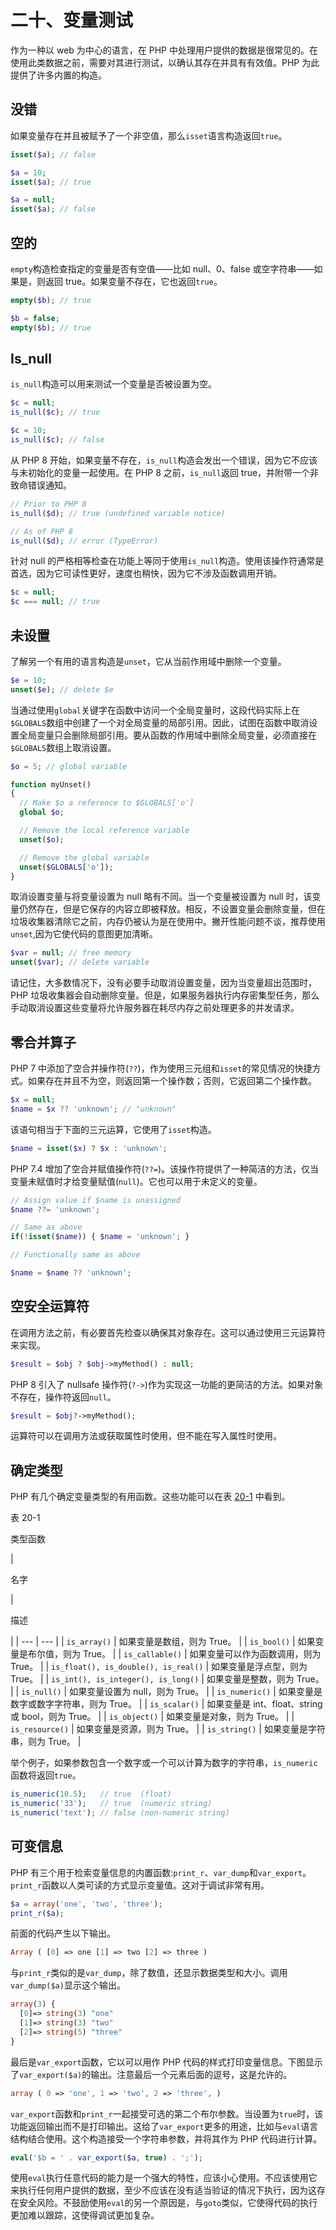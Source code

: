 # 二十、变量测试

作为一种以 web 为中心的语言，在 PHP 中处理用户提供的数据是很常见的。在使用此类数据之前，需要对其进行测试，以确认其存在并具有有效值。PHP 为此提供了许多内置的构造。

## 没错

如果变量存在并且被赋予了一个非空值，那么`isset`语言构造返回`true`。

```php
isset($a); // false

$a = 10;
isset($a); // true

$a = null;
isset($a); // false

```

## 空的

`empty`构造检查指定的变量是否有空值——比如 null、0、false 或空字符串——如果是，则返回 true。如果变量不存在，它也返回`true`。

```php
empty($b); // true

$b = false;
empty($b); // true

```

## Is_null

`is_null`构造可以用来测试一个变量是否被设置为空。

```php
$c = null;
is_null($c); // true

$c = 10;
is_null($c); // false

```

从 PHP 8 开始，如果变量不存在，`is_null`构造会发出一个错误，因为它不应该与未初始化的变量一起使用。在 PHP 8 之前，`is_null`返回 true，并附带一个非致命错误通知。

```php
// Prior to PHP 8
is_null($d); // true (undefined variable notice)

// As of PHP 8
is_null($d); // error (TypeError)

```

针对 null 的严格相等检查在功能上等同于使用`is_null`构造。使用该操作符通常是首选，因为它可读性更好，速度也稍快，因为它不涉及函数调用开销。

```php
$c = null;
$c === null; // true

```

## 未设置

了解另一个有用的语言构造是`unset`，它从当前作用域中删除一个变量。

```php
$e = 10;
unset($e); // delete $e

```

当通过使用`global`关键字在函数中访问一个全局变量时，这段代码实际上在`$GLOBALS`数组中创建了一个对全局变量的局部引用。因此，试图在函数中取消设置全局变量只会删除局部引用。要从函数的作用域中删除全局变量，必须直接在`$GLOBALS`数组上取消设置。

```php
$o = 5; // global variable

function myUnset()
{
  // Make $o a reference to $GLOBALS['o']
  global $o;

  // Remove the local reference variable
  unset($o);

  // Remove the global variable
  unset($GLOBALS['o']);
}

```

取消设置变量与将变量设置为 null 略有不同。当一个变量被设置为 null 时，该变量仍然存在，但是它保存的内容立即被释放。相反，不设置变量会删除变量，但在垃圾收集器清除它之前，内存仍被认为是在使用中。撇开性能问题不谈，推荐使用`unset`,因为它使代码的意图更加清晰。

```php
$var = null; // free memory
unset($var); // delete variable

```

请记住，大多数情况下，没有必要手动取消设置变量，因为当变量超出范围时，PHP 垃圾收集器会自动删除变量。但是，如果服务器执行内存密集型任务，那么手动取消设置这些变量将允许服务器在耗尽内存之前处理更多的并发请求。

## 零合并算子

PHP 7 中添加了空合并操作符(`??`)，作为使用三元组和`isset`的常见情况的快捷方式。如果存在并且不为空，则返回第一个操作数；否则，它返回第二个操作数。

```php
$x = null;
$name = $x ?? 'unknown'; // "unknown"

```

该语句相当于下面的三元运算，它使用了`isset`构造。

```php
$name = isset($x) ? $x : 'unknown';

```

PHP 7.4 增加了空合并赋值操作符(`??=`)。该操作符提供了一种简洁的方法，仅当变量未赋值时才给变量赋值(`null`)。它也可以用于未定义的变量。

```php
// Assign value if $name is unassigned
$name ??= 'unknown';

// Same as above
if(!isset($name)) { $name = 'unknown'; }

// Functionally same as above

$name = $name ?? 'unknown';

```

## 空安全运算符

在调用方法之前，有必要首先检查以确保其对象存在。这可以通过使用三元运算符来实现。

```php
$result = $obj ? $obj->myMethod() : null;

```

PHP 8 引入了 nullsafe 操作符(`?->`)作为实现这一功能的更简洁的方法。如果对象不存在，操作符返回`null`。

```php
$result = $obj?->myMethod();

```

运算符可以在调用方法或获取属性时使用，但不能在写入属性时使用。

## 确定类型

PHP 有几个确定变量类型的有用函数。这些功能可以在表 [20-1](#Tab1) 中看到。

表 20-1

类型函数

<colgroup><col class="tcol1 align-left"> <col class="tcol2 align-left"></colgroup> 
| 

名字

 | 

描述

 |
| --- | --- |
| `is_array()` | 如果变量是数组，则为 True。 |
| `is_bool()` | 如果变量是布尔值，则为 True。 |
| `is_callable()` | 如果变量可以作为函数调用，则为 True。 |
| `is_float(), is_double(), is_real()` | 如果变量是浮点型，则为 True。 |
| `is_int(), is_integer(), is_long()` | 如果变量是整数，则为 True。 |
| `is_null()` | 如果变量设置为 null，则为 True。 |
| `is_numeric()` | 如果变量是数字或数字字符串，则为 True。 |
| `is_scalar()` | 如果变量是 int、float、string 或 bool，则为 True。 |
| `is_object()` | 如果变量是对象，则为 True。 |
| `is_resource()` | 如果变量是资源，则为 True。 |
| `is_string()` | 如果变量是字符串，则为 True。 |

举个例子，如果参数包含一个数字或一个可以计算为数字的字符串，`is_numeric`函数将返回`true`。

```php
is_numeric(10.5);   // true  (float)
is_numeric('33');   // true  (numeric string)
is_numeric('text'); // false (non-numeric string)

```

## 可变信息

PHP 有三个用于检索变量信息的内置函数:`print_r`、`var_dump`和`var_export`。`print_r`函数以人类可读的方式显示变量值。这对于调试非常有用。

```php
$a = array('one', 'two', 'three');
print_r($a);

```

前面的代码产生以下输出。

```php
Array ( [0] => one [1] => two [2] => three )

```

与`print_r`类似的是`var_dump`，除了数值，还显示数据类型和大小。调用`var_dump($a)`显示这个输出。

```php
array(3) {
  [0]=> string(3) "one"
  [1]=> string(3) "two"
  [2]=> string(5) "three"
}

```

最后是`var_export`函数，它以可以用作 PHP 代码的样式打印变量信息。下图显示了`var_export($a)`的输出。注意最后一个元素后面的逗号，这是允许的。

```php
array ( 0 => 'one', 1 => 'two', 2 => 'three', )

```

`var_export`函数和`print_r`一起接受可选的第二个布尔参数。当设置为`true`时，该功能返回输出而不是打印输出。这给了`var_export`更多的用途，比如与`eval`语言结构结合使用。这个构造接受一个字符串参数，并将其作为 PHP 代码进行计算。

```php
eval('$b = ' . var_export($a, true) . ';');

```

使用`eval`执行任意代码的能力是一个强大的特性，应该小心使用。不应该使用它来执行任何用户提供的数据，至少不应该在没有适当验证的情况下执行，因为这存在安全风险。不鼓励使用`eval`的另一个原因是，与`goto`类似，它使得代码的执行更加难以跟踪，这使得调试更加复杂。